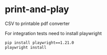 # print-and-play
CSV to printable pdf converter

For integration tests need to install playwright
```bash
pip install playwright==1.21.0
playwright install
```
